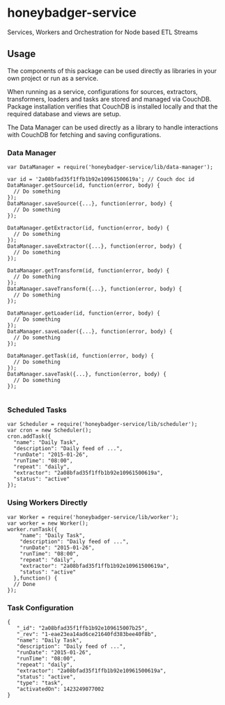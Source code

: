 # honeybadger-service
Services, Workers and Orchestration for Node based ETL Streams

## Usage
The components of this package can be used directly as libraries in your own project or run as a service.

When running as a service, configurations for sources, extractors, transformers, loaders and tasks are stored and managed via CouchDB. Package installation verifies that CouchDB is installed locally and that the required database and views are setup.

The Data Manager can be used directly as a library to handle interactions with CouchDB for fetching and saving configurations.

### Data Manager
```
var DataManager = require('honeybadger-service/lib/data-manager');

var id = '2a08bfad35f1ffb1b92e10961500619a'; // Couch doc id
DataManager.getSource(id, function(error, body) {
  // Do something
});
DataManager.saveSource({...}, function(error, body) {
  // Do something
});

DataManager.getExtractor(id, function(error, body) {
  // Do something
});
DataManager.saveExtractor({...}, function(error, body) {
  // Do something
});

DataManager.getTransform(id, function(error, body) {
  // Do something
});
DataManager.saveTransform({...}, function(error, body) {
  // Do something
});

DataManager.getLoader(id, function(error, body) {
  // Do something
});
DataManager.saveLoader({...}, function(error, body) {
  // Do something
});

DataManager.getTask(id, function(error, body) {
  // Do something
});
DataManager.saveTask({...}, function(error, body) {
  // Do something
});


```

### Scheduled Tasks

```
var Scheduler = require('honeybadger-service/lib/scheduler');
var cron = new Scheduler();
cron.addTask({
  "name": "Daily Task",
  "description": "Daily feed of ...",
  "runDate": "2015-01-26",
  "runTime": "08:00",
  "repeat": "daily",
  "extractor": "2a08bfad35f1ffb1b92e10961500619a",
  "status": "active"
});
```

### Using Workers Directly

```
var Worker = require('honeybadger-service/lib/worker');
var worker = new Worker();
worker.runTask({
    "name": "Daily Task",
    "description": "Daily feed of ...",
    "runDate": "2015-01-26",
    "runTime": "08:00",
    "repeat": "daily",
    "extractor": "2a08bfad35f1ffb1b92e10961500619a",
    "status": "active"
  },function() {
  // Done
});
```

### Task Configuration

```
{
   "_id": "2a08bfad35f1ffb1b92e109615007b25",
   "_rev": "1-eae23ea14ad6ce21640fd383bee40f8b",
   "name": "Daily Task",
   "description": "Daily feed of ...",
   "runDate": "2015-01-26",
   "runTime": "08:00",
   "repeat": "daily",
   "extractor": "2a08bfad35f1ffb1b92e10961500619a",
   "status": "active",
   "type": "task",
   "activatedOn": 1423249077002
}
```
